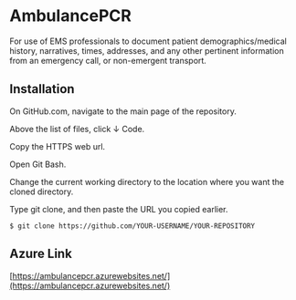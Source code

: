 # AmbulancePCR

For use of EMS professionals to document patient demographics/medical history, narratives, times, addresses, and any other pertinent information from an emergency call, or non-emergent transport.

## Installation

On GitHub.com, navigate to the main page of the repository.

Above the list of files, click &darr; Code.

Copy the HTTPS web url.

Open Git Bash.

Change the current working directory to the location where you want the cloned directory.

Type git clone, and then paste the URL you copied earlier.

```
$ git clone https://github.com/YOUR-USERNAME/YOUR-REPOSITORY
```

## Azure Link

[https://ambulancepcr.azurewebsites.net/](https://ambulancepcr.azurewebsites.net/)